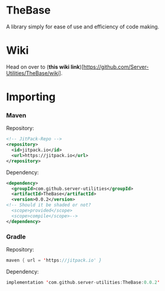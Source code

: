 # TheBase
A library simply for ease of use and efficiency of code making.

# Wiki
Head on over to (**this wiki link**)[https://github.com/Server-Utilities/TheBase/wiki].

# Importing
### Maven
Repository:
```xml
<!-- JitPack-Repo -->
<repository>
  <id>jitpack.io</id>
  <url>https://jitpack.io</url>
</repository>
```
Dependency:
```xml
<dependency>
  <groupId>com.github.server-utilities</groupId>
  <artifactId>TheBase</artifactId> 
  <version>0.0.2</version>
<!-- Should it be shaded or not? 
  <scope>provided</scope>
  <scope>compile</scope>-->
</dependency>
```

### Gradle
Repository:
```kotlin
maven { url = 'https://jitpack.io' }
```
Dependency:
```kotlin
implementation 'com.github.server-utilities:TheBase:0.0.2'
```